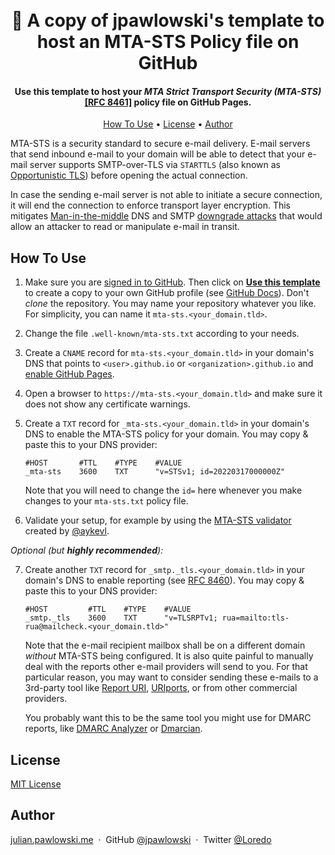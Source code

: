 <h1 align="center">
  <br>
  📩 A copy of jpawlowski's template to host an MTA-STS Policy file on GitHub
  <br>
</h1>

<h4 align="center">Use this template to host your <i>MTA Strict Transport Security (MTA-STS)</i> <a href="https://datatracker.ietf.org/doc/html/rfc8461">[RFC 8461]</a> policy file on GitHub Pages.</h4>

<p align="center">
  <a href="#how-to-use">How To Use</a> •
  <a href="#license">License</a> •
  <a href="#author">Author</a>
</p>

MTA-STS is a security standard to secure e-mail delivery. E-mail servers that send inbound e-mail to your domain will be able to detect that your e-mail server supports SMTP-over-TLS via `STARTTLS` (also known as [Opportunistic TLS](https://en.wikipedia.org/wiki/Opportunistic_TLS)) before opening the actual connection.

In case the sending e-mail server is not able to initiate a secure connection, it will end the connection to enforce transport layer encryption. This mitigates [Man-in-the-middle](https://en.wikipedia.org/wiki/Man-in-the-middle_attack) DNS and SMTP [downgrade attacks](https://en.wikipedia.org/wiki/Downgrade_attack) that would allow an attacker to read or manipulate e-mail in transit.

## How To Use

1. Make sure you are [signed in to GitHub](https://github.com/login). Then click on [**Use this template**](https://github.com/jpawlowski/mta-sts.template/generate) to create a copy to your own GitHub profile (see [GitHub Docs](https://docs.github.com/en/repositories/creating-and-managing-repositories/creating-a-repository-from-a-template)). Don't _clone_ the repository.
   You may name your repository whatever you like. For simplicity, you can name it `mta-sts.<your_domain.tld>`.

2. Change the file `.well-known/mta-sts.txt` according to your needs.

3. Create a `CNAME` record for `mta-sts.<your_domain.tld>` in your domain's DNS that points to `<user>.github.io` or `<organization>.github.io` and [enable GitHub Pages](https://docs.github.com/articles/using-a-custom-domain-with-github-pages/).

4. Open a browser to `https://mta-sts.<your_domain.tld>` and make sure it does not show any certificate warnings.

5. Create a `TXT` record for `_mta-sts.<your_domain.tld>` in your domain's DNS to enable the MTA-STS policy for your domain.
   You may copy & paste this to your DNS provider:

   ```dns
   #HOST       #TTL    #TYPE    #VALUE
   _mta-sts    3600    TXT      "v=STSv1; id=20220317000000Z"
   ```

   Note that you will need to change the `id=` here whenever you make changes to your `mta-sts.txt` policy file.

6. Validate your setup, for example by using the [MTA-STS validator](https://aykevl.nl/apps/mta-sts/) created by [@aykevl](https://github.com/aykevl/mta-sts).

*Optional (but __highly recommended__):*

7. Create another `TXT` record for `_smtp._tls.<your_domain.tld>` in your domain's DNS to enable reporting (see [RFC 8460](https://datatracker.ietf.org/doc/html/rfc8460)).
   You may copy & paste this to your DNS provider:

   ```dns
   #HOST         #TTL    #TYPE    #VALUE
   _smtp._tls    3600    TXT      "v=TLSRPTv1; rua=mailto:tls-rua@mailcheck.<your_domain.tld>"
   ```

   Note that the e-mail recipient mailbox shall be on a different domain _without_ MTA-STS being configured.
   It is also quite painful to manually deal with the reports other e-mail providers will send to you. For that particular reason, you may want to consider sending these e-mails to a 3rd-party tool like [Report URI](https://report-uri.com/), [URIports](https://www.uriports.com/), or from other commercial providers.
   
   You probably want this to be the same tool you might use for DMARC reports, like [DMARC Analyzer](https://www.dmarcanalyzer.com/) or [Dmarcian](https://dmarcian.com/).

## License

[MIT License](https://github.com/jpawlowski/mta-sts.template/blob/gh-pages/LICENSE)

## Author

[julian.pawlowski.me](https://julian.pawlowski.me/) &nbsp;&middot;&nbsp;
GitHub [@jpawlowski](https://github.com/jpawlowski/mta-sts.template) &nbsp;&middot;&nbsp;
Twitter [@Loredo](https://twitter.com/Loredo)
